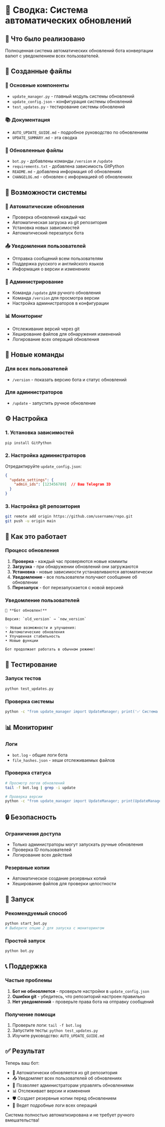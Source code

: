 # 🔄 Сводка: Система автоматических обновлений

## 🎯 Что было реализовано

Полноценная система автоматических обновлений бота конвертации валют с уведомлением всех пользователей.

## 📁 Созданные файлы

### 🔧 Основные компоненты
- `update_manager.py` - главный модуль системы обновлений
- `update_config.json` - конфигурация системы обновлений
- `test_updates.py` - тестирование системы обновлений

### 📚 Документация
- `AUTO_UPDATE_GUIDE.md` - подробное руководство по обновлениям
- `UPDATE_SUMMARY.md` - эта сводка

### 🔄 Обновленные файлы
- `bot.py` - добавлены команды `/version` и `/update`
- `requirements.txt` - добавлена зависимость GitPython
- `README.md` - добавлена информация об обновлениях
- `CHANGELOG.md` - обновлен с информацией об обновлениях

## 🚀 Возможности системы

### 🔄 Автоматические обновления
- Проверка обновлений каждый час
- Автоматическая загрузка из git репозитория
- Установка новых зависимостей
- Автоматический перезапуск бота

### 📤 Уведомления пользователей
- Отправка сообщений всем пользователям
- Поддержка русского и английского языков
- Информация о версии и изменениях

### 🔧 Администрирование
- Команда `/update` для ручного обновления
- Команда `/version` для просмотра версии
- Настройка администраторов в конфигурации

### 📊 Мониторинг
- Отслеживание версий через git
- Хеширование файлов для обнаружения изменений
- Логирование всех операций обновления

## 📱 Новые команды

### Для всех пользователей
- `/version` - показать версию бота и статус обновлений

### Для администраторов
- `/update` - запустить ручное обновление

## ⚙️ Настройка

### 1. Установка зависимостей
```bash
pip install GitPython
```

### 2. Настройка администраторов
Отредактируйте `update_config.json`:
```json
{
  "update_settings": {
    "admin_ids": [123456789]  // Ваш Telegram ID
  }
}
```

### 3. Настройка git репозитория
```bash
git remote add origin https://github.com/username/repo.git
git push -u origin main
```

## 🔄 Как это работает

### Процесс обновления
1. **Проверка** - каждый час проверяются новые коммиты
2. **Загрузка** - при обнаружении обновлений они загружаются
3. **Установка** - новые зависимости устанавливаются автоматически
4. **Уведомление** - все пользователи получают сообщение об обновлении
5. **Перезапуск** - бот перезапускается с новой версией

### Уведомление пользователей
```
🔄 **Бот обновлен!**

Версия: `old_version` → `new_version`

✨ Новые возможности и улучшения:
• Автоматические обновления
• Улучшенная стабильность
• Новые функции

Бот продолжает работать в обычном режиме!
```

## 🧪 Тестирование

### Запуск тестов
```bash
python test_updates.py
```

### Проверка системы
```bash
python -c "from update_manager import UpdateManager; print('✅ Система обновлений готова')"
```

## 📊 Мониторинг

### Логи
- `bot.log` - общие логи бота
- `file_hashes.json` - хеши отслеживаемых файлов

### Проверка статуса
```bash
# Просмотр логов обновлений
tail -f bot.log | grep -i update

# Проверка версии
python -c "from update_manager import UpdateManager; print(UpdateManager().current_version)"
```

## 🔒 Безопасность

### Ограничения доступа
- Только администраторы могут запускать ручные обновления
- Проверка ID пользователей
- Логирование всех действий

### Резервные копии
- Автоматическое создание резервных копий
- Хеширование файлов для проверки целостности

## 🚀 Запуск

### Рекомендуемый способ
```bash
python start_bot.py
# Выберите опцию 2 для запуска с мониторингом
```

### Простой запуск
```bash
python bot.py
```

## 📞 Поддержка

### Частые проблемы
1. **Бот не обновляется** - проверьте настройки в `update_config.json`
2. **Ошибки git** - убедитесь, что репозиторий настроен правильно
3. **Нет уведомлений** - проверьте права бота на отправку сообщений

### Получение помощи
1. Проверьте логи: `tail -f bot.log`
2. Запустите тесты: `python test_updates.py`
3. Изучите руководство: `AUTO_UPDATE_GUIDE.md`

## ✅ Результат

Теперь ваш бот:
- 🔄 Автоматически обновляется из git репозитория
- 📤 Уведомляет всех пользователей об обновлениях
- 🔧 Позволяет администраторам управлять обновлениями
- 📊 Отслеживает версии и изменения
- 🛡️ Создает резервные копии перед обновлением
- 📝 Ведет подробные логи всех операций

Система полностью автоматизирована и не требует ручного вмешательства! 
